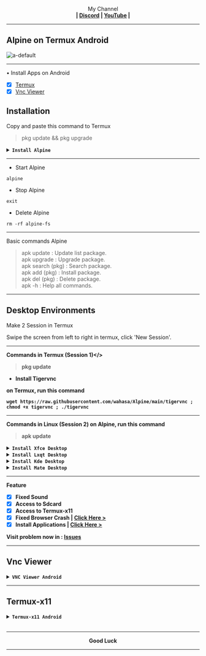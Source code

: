 
<p align="center">My Channel</br><b>
| <a href="https://discord.gg/GCehyym">Discord</a> | <a href="https://youtube.com/channel/UC3sLb7eZCu72iv3G1yUhUHQ">YouTube</a> |</b></p>

---
## Alpine on Termux Android
![a-default](https://github.com/wahasa/Alpine/assets/69626847/83b5456d-5d43-4d03-b88d-f69888bc0326)

---
• Install Apps on Android
- [x] [Termux](https://apkcombo.com/termux/com.termux/)
- [x] [Vnc Viewer](https://play.google.com/store/apps/details?id=com.realvnc.viewer.android)

## Installation

Copy and paste this command to Termux
> pkg update && pkg upgrade

<details><summary><b><code>Install Alpine</code></b></summary>

#### Alpine 3.19
Rootfs : Armhf, Arm64, i386, Amd64
```
pkg install wget -y ; wget https://raw.githubusercontent.com/wahasa/Alpine/main/Install/Alpine3.19.sh ; chmod +x Alpine3.19.sh ; ./Alpine3.19.sh
```

#### Alpine 3.18
Rootfs : Armhf, Arm64, i386, Amd64
```
pkg install wget -y ; wget https://raw.githubusercontent.com/wahasa/Alpine/main/Install/Alpine3.18.sh ; chmod +x Alpine3.18.sh ; ./Alpine3.18.sh
```

#### List Alpine | [Click Hare >](https://github.com/wahasa/Alpine/tree/main/Install)
</details>

---
* Start Alpine
```
alpine
```

* Stop Alpine
```
exit
```

* Delete Alpine
```
rm -rf alpine-fs
```

---
Basic commands Alpine
> apk update : Update list package.</br>
> apk upgrade : Upgrade package.</br>
> apk search (pkg) : Search package.</br>
> apk add (pkg) : Install package.</br>
> apk del (pkg) : Delete package.</br>
> apk -h : Help all commands.

---
## Desktop Environments

Make 2 Session in Termux

Swipe the screen from left to right in termux, click 'New Session'.

---
<b>Commands in Termux (Session 1)</>
> pkg update
* Install Tigervnc

on Termux, run this command
```
wget https://raw.githubusercontent.com/wahasa/Alpine/main/tigervnc ; chmod +x tigervnc ; ./tigervnc
```

---
<b>Commands in Linux (Session 2)</b>
on Alpine, run this command
> apk update

<details><summary><b><code>Install Xfce Desktop</code></b></summary>

![Screenshot_2024-02-29-11-33-23-785_com realvnc viewer android](https://github.com/wahasa/Alpine/assets/69626847/e5e7bfb8-076d-495f-8464-664e37e65d7f)
```
apk add wget ; wget https://raw.githubusercontent.com/wahasa/Alpine/main/Desktop/de-xfce.sh ; chmod +x de-xfce.sh ; ./de-xfce.sh
```
</details>

<details><summary><b><code>Install Lxqt Desktop</code></b></summary>

![Screenshot_2024-02-29-11-40-50-159_com realvnc viewer android](https://github.com/wahasa/Alpine/assets/69626847/f1325232-5d36-4815-b23b-6955e6f76b2d)
```
apk add wget ; wget https://raw.githubusercontent.com/wahasa/Alpine/main/Desktop/de-lxqt.sh ; chmod +x de-lxqt.sh ; ./de-lxqt.sh
```
</details>

<details><summary><b><code>Install Kde Desktop</code></b></summary>

![Screenshot_2024-02-29-11-28-37-547_com realvnc viewer android](https://github.com/wahasa/Alpine/assets/69626847/9ae8bcdc-6a35-4077-9628-b8f5fdae55b4)
```
apk add wget ; wget https://raw.githubusercontent.com/wahasa/Alpine/main/Desktop/de-kde.sh ; chmod +x de-kde.sh ; ./de-kde.sh
```
</details>

<details><summary><b><code>Install Mate Desktop</code></b></summary>

![Screenshot_2024-02-29-11-30-27-983_com realvnc viewer android](https://github.com/wahasa/Alpine/assets/69626847/40ab4097-04e5-4421-a898-978532f51bca)
```
apk add wget ; wget https://raw.githubusercontent.com/wahasa/Alpine/main/Desktop/de-mate.sh ; chmod +x de-mate.sh ; ./de-mate.sh
```
</details>

---
Feature
- [x] Fixed Sound
- [x] Access to Sdcard
- [x] Access to Termux-x11
- [x] Fixed Browser Crash  | [Click Here >](https://github.com/wahasa/Alpine/tree/main/Note)
- [x] Install Applications | [Click Here >](https://github.com/wahasa/Alpine/tree/main/Apps)

Visit problem now in : [Issues](https://github.com/wahasa/Alpine/issues)

---
## Vnc Viewer 
<details></br>
<summary><b><code>VNC Viewer Android</code></b></summary>

* Start Vnc Server

In Session 1 (Termux), run this command
> vncstart

To Session 2 (Alpine), run this command
> vncstart

---
* Open Vnc Viewer

Add (+) VNC Client to connect, fill with :

Address
```
localhost:1
```

Name
```
Alpine Desktop
```

To disconnect VNC Client, click (X) on the right.

---
* Stop Vnc Server

To Session 2 (Alpine), run this command
> ctrl + c (2X)

In Session 1 (Termux), run this command
> vncstop

Close session with 'exit'.
</details>

---
## Termux-x11
<details></br>
<summary><b><code>Termux-x11 Android</code></b></summary>

[> Click Here <](https://github.com/wahasa/Alpine/blob/main/Note/Termux-x11fix.md)
</details>
</br>

---
<p align="center">Good Luck</p>

---
